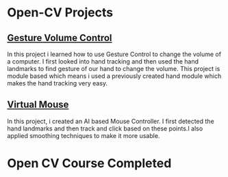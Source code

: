 # Open-CV Projects

## [Gesture Volume Control](https://github.com/amanagrawal5510/Open-CV/tree/main/Volume%20Control)

In this project i learned how to use Gesture Control to change the volume of a computer. I first looked into hand tracking and then used the hand landmarks to find gesture of our hand to change the volume. This project is module based which means i used a previously created hand module which makes the hand tracking very easy.

## [Virtual Mouse](https://github.com/amanagrawal5510/Open-CV/tree/main/Virtual%20Mouse)
In this project, i created an AI based Mouse Controller. I first detected the hand landmarks and then track and click based on these points.I also applied smoothing techniques to make it more usable.

# Open CV Course Completed

